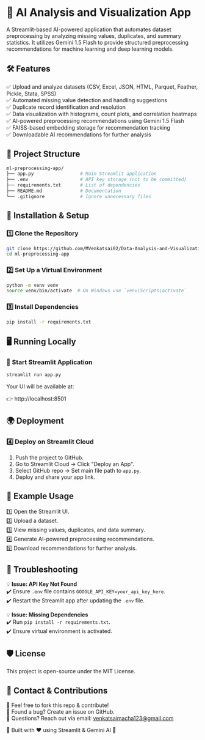 # 🚀 AI Analysis and Visualization App

A Streamlit-based AI-powered application that automates dataset preprocessing by analyzing missing values, duplicates, and summary statistics. It utilizes Gemini 1.5 Flash to provide structured preprocessing recommendations for machine learning and deep learning models.

## 🛠️ Features

✅ Upload and analyze datasets (CSV, Excel, JSON, HTML, Parquet, Feather, Pickle, Stata, SPSS)  
✅ Automated missing value detection and handling suggestions  
✅ Duplicate record identification and resolution  
✅ Data visualization with histograms, count plots, and correlation heatmaps  
✅ AI-powered preprocessing recommendations using Gemini 1.5 Flash  
✅ FAISS-based embedding storage for recommendation tracking  
✅ Downloadable AI recommendations for further analysis  

## 📂 Project Structure

```bash
ml-preprocessing-app/
├── app.py                 # Main Streamlit application
├── .env                   # API key storage (not to be committed)
├── requirements.txt       # List of dependencies
├── README.md              # Documentation
└── .gitignore             # Ignore unnecessary files
```

## 🚀 Installation & Setup

### 1️⃣ Clone the Repository

```bash
git clone https://github.com/MVenkatsai02/Data-Analysis-and-Visualization-Gen-AI
cd ml-preprocessing-app
```

### 2️⃣ Set Up a Virtual Environment

```bash
python -m venv venv
source venv/bin/activate  # On Windows use `venv\Scripts\activate`
```

### 3️⃣ Install Dependencies

```bash
pip install -r requirements.txt
```

## 🖥️ Running Locally

### 🔹 Start Streamlit Application

```bash
streamlit run app.py
```

Your UI will be available at:

👉 http://localhost:8501

## 🌍 Deployment

### 4️⃣ Deploy on Streamlit Cloud

1. Push the project to GitHub.
2. Go to Streamlit Cloud → Click "Deploy an App".
3. Select GitHub repo → Set main file path to `app.py`.
4. Deploy and share your app link.

## 📌 Example Usage

1️⃣ Open the Streamlit UI.  
2️⃣ Upload a dataset.  
3️⃣ View missing values, duplicates, and data summary.  
4️⃣ Generate AI-powered preprocessing recommendations.  
5️⃣ Download recommendations for further analysis.  

## 🔧 Troubleshooting

💡 **Issue: API Key Not Found**  
✔️ Ensure `.env` file contains `GOOGLE_API_KEY=your_api_key_here`.  
✔️ Restart the Streamlit app after updating the `.env` file.

💡 **Issue: Missing Dependencies**  
✔️ Run `pip install -r requirements.txt`.  
✔️ Ensure virtual environment is activated.

## 🛡️ License

This project is open-source under the MIT License.

## 📩 Contact & Contributions

🔹 Feel free to fork this repo & contribute!  
🔹 Found a bug? Create an issue on GitHub.  
🔹 Questions? Reach out via email: venkatsaimacha123@gmail.com 

🚀 Built with ❤️ using Streamlit & Gemini AI 🚀

